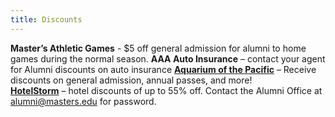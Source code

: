 ```yaml
---
title: Discounts
---
```


**Master’s Athletic Games** - $5 off general admission for alumni to home games during the normal season.
**AAA Auto Insurance** – contact your agent for Alumni discounts on auto insurance
**[Aquarium of the Pacific](https://affiliatetickets.aquariumofpacific.org/affiliate.asp?ID=F8271984-F80C-4489-81CF-7D8B594206A6)** – Receive discounts on general admission, annual passes, and more!\
**[HotelStorm](https://www.hotelstorm.com/)** – hotel discounts of up to 55% off. Contact the Alumni Office at [alumni@masters.edu](mailto:alumni@masters.edu) for password.